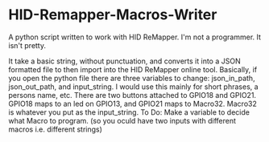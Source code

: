 # HID-Remapper-Macros-Writer

A python script written to work with HID ReMapper. 
I'm not a programmer. It isn't pretty. 

It take a basic string, without punctuation, and converts it into a JSON formatted file to then import into the HID ReMapper online tool. Basically, if you open the python file there are three variables to change:
json_in_path, json_out_path, and input_string. I would use this mainly for short phrases, a persons name, etc. There are two buttons attached to GPIO18 and GPIO21. GPIO18 maps to an led on GPIO13, and GPIO21 maps to Macro32. Macro32 is whatever you put as the input_string.
To Do:
Make a variable to decide what Macro to program. (so you oculd have two inputs with different macros i.e. different strings)
